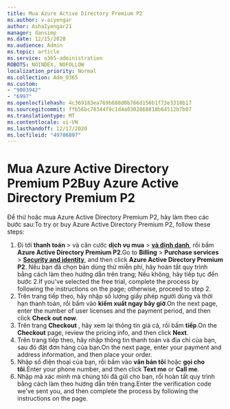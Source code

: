 ```yaml
---
title: Mua Azure Active Directory Premium P2
ms.author: v-aiyengar
author: AshaIyengar21
manager: dansimp
ms.date: 12/15/2020
ms.audience: Admin
ms.topic: article
ms.service: o365-administration
ROBOTS: NOINDEX, NOFOLLOW
localization_priority: Normal
ms.collection: Adm_O365
ms.custom:
- "9003942"
- "6997"
ms.openlocfilehash: 4c369183ea769b688d0b766d156b1f73e3318b17
ms.sourcegitcommit: ffb56bc78344f9c1d4a0302868818b64512b7b07
ms.translationtype: MT
ms.contentlocale: vi-VN
ms.lasthandoff: 12/17/2020
ms.locfileid: "49706897"
---
```

# <a name="buy-azure-active-directory-premium-p2"></a><span data-ttu-id="7e98f-102">Mua Azure Active Directory Premium P2</span><span class="sxs-lookup"><span data-stu-id="7e98f-102">Buy Azure Active Directory Premium P2</span></span>

<span data-ttu-id="7e98f-103">Để thử hoặc mua Azure Active Directory Premium P2, hãy làm theo các bước sau:</span><span class="sxs-lookup"><span data-stu-id="7e98f-103">To try or buy Azure Active Directory Premium P2, follow these steps:</span></span>

1. <span data-ttu-id="7e98f-104">Đi tới **thanh toán**  >  và căn cước **dịch vụ mua**  >  [**và định danh**](https://go.microsoft.com/fwlink/?linkid=2131946), rồi bấm **Azure Active Directory Premium P2**.</span><span class="sxs-lookup"><span data-stu-id="7e98f-104">Go to **Billing** > **Purchase services** > [**Security and identity**](https://go.microsoft.com/fwlink/?linkid=2131946), and then click **Azure Active Directory Premium P2**.</span></span>
<span data-ttu-id="7e98f-105">Nếu bạn đã chọn bản dùng thử miễn phí, hãy hoàn tất quy trình bằng cách làm theo hướng dẫn trên trang; Nếu không, hãy tiếp tục đến bước 2.</span><span class="sxs-lookup"><span data-stu-id="7e98f-105">If you've selected the free trial, complete the process by following the instructions on the page; otherwise, proceed to step 2.</span></span>
1. <span data-ttu-id="7e98f-106">Trên trang tiếp theo, hãy nhập số lượng giấy phép người dùng và thời hạn thanh toán, rồi bấm vào **kiểm xuất ngay bây giờ**.</span><span class="sxs-lookup"><span data-stu-id="7e98f-106">On the next page, enter the number of user licenses and the payment period, and then click **Check out now**.</span></span>
1. <span data-ttu-id="7e98f-107">Trên trang **Checkout** , hãy xem lại thông tin giá cả, rồi bấm **tiếp**.</span><span class="sxs-lookup"><span data-stu-id="7e98f-107">On the **Checkout** page, review the pricing info, and then click **Next**.</span></span>
1. <span data-ttu-id="7e98f-108">Trên trang tiếp theo, hãy nhập thông tin thanh toán và địa chỉ của bạn, sau đó đặt đơn hàng của bạn.</span><span class="sxs-lookup"><span data-stu-id="7e98f-108">On the next page, enter your payment and address information, and then place your order.</span></span>
1. <span data-ttu-id="7e98f-109">Nhập số điện thoại của bạn, rồi bấm vào **văn bản tôi** hoặc **gọi cho tôi**.</span><span class="sxs-lookup"><span data-stu-id="7e98f-109">Enter your phone number, and then click **Text me** or **Call me**.</span></span>
1. <span data-ttu-id="7e98f-110">Nhập mã xác minh mà chúng tôi đã gửi cho bạn, rồi hoàn tất quy trình bằng cách làm theo hướng dẫn trên trang.</span><span class="sxs-lookup"><span data-stu-id="7e98f-110">Enter the verification code we've sent you, and then complete the process by following the instructions on the page.</span></span>
